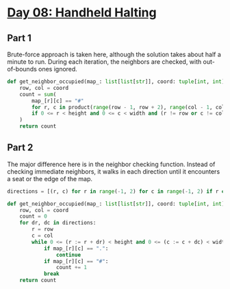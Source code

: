 # [Day 08: Handheld Halting](https://adventofcode.com/2020/day/8)

## Part 1

Brute-force approach is taken here, although the solution takes about half a
minute to run. During each iteration, the neighbors are checked, with
out-of-bounds ones ignored.

```py
def get_neighbor_occupied(map_: list[list[str]], coord: tuple[int, int]) -> int:
    row, col = coord
    count = sum(
        map_[r][c] == "#"
        for r, c in product(range(row - 1, row + 2), range(col - 1, col + 2))
        if 0 <= r < height and 0 <= c < width and (r != row or c != col)
    )
    return count
```

## Part 2

The major difference here is in the neighbor checking function. Instead of
checking immediate neighbors, it walks in each direction until it encounters a
seat or the edge of the map.

```py
directions = [(r, c) for r in range(-1, 2) for c in range(-1, 2) if r or c]

def get_neighbor_occupied(map_: list[list[str]], coord: tuple[int, int]) -> int:
    row, col = coord
    count = 0
    for dr, dc in directions:
        r = row
        c = col
        while 0 <= (r := r + dr) < height and 0 <= (c := c + dc) < width:
            if map_[r][c] == ".":
                continue
            if map_[r][c] == "#":
                count += 1
            break
    return count
```
